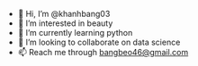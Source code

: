 - 👋 Hi, I’m @khanhbang03
- 👀 I’m interested in beauty
- 🌱 I’m currently learning python
- 💞️ I’m looking to collaborate on data science
- 📫 Reach me through bangbeo46@gmail.com

<!---
khanhbang03/khanhbang03 is a ✨ special ✨ repository because its `README.md` (this file) appears on your GitHub profile.
You can click the Preview link to take a look at your changes.
--->
